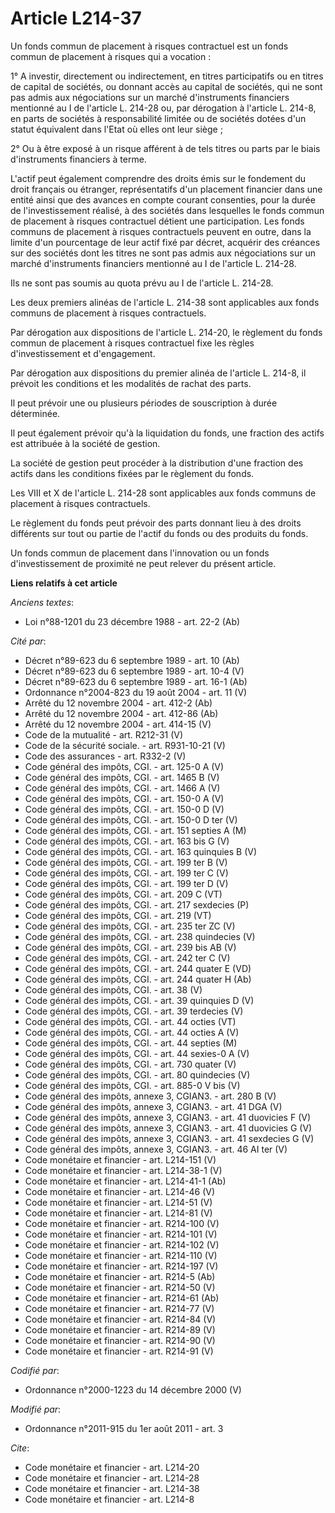 # Article L214-37

Un fonds commun de placement à risques contractuel est un fonds commun de placement à risques qui a vocation : 

1° A investir, directement ou indirectement, en titres participatifs ou en titres de capital de sociétés, ou donnant accès au
capital de sociétés, qui ne sont pas admis aux négociations sur un marché d'instruments financiers mentionné au I de
l'article L. 214-28 ou, par dérogation à l'article L. 214-8, en parts de sociétés à responsabilité limitée ou de sociétés
dotées d'un statut équivalent dans l'Etat où elles ont leur siège ; 

2° Ou à être exposé à un risque afférent à de tels titres ou parts par le biais d'instruments financiers à terme. 

L'actif peut également comprendre des droits émis sur le fondement du droit français ou étranger, représentatifs d'un
placement financier dans une entité ainsi que des avances en compte courant consenties, pour la durée de l'investissement
réalisé, à des sociétés dans lesquelles le fonds commun de placement à risques contractuel détient une participation. Les
fonds communs de placement à risques contractuels peuvent en outre, dans la limite d'un pourcentage de leur actif fixé par
décret, acquérir des créances sur des sociétés dont les titres ne sont pas admis aux négociations sur un marché d'instruments
financiers mentionné au I de l'article L. 214-28. 

Ils ne sont pas soumis au quota prévu au I de l'article L. 214-28. 

Les deux premiers alinéas de l'article L. 214-38 sont applicables aux fonds communs de placement à risques contractuels. 

Par dérogation aux dispositions de l'article L. 214-20, le règlement du fonds commun de placement à risques contractuel fixe
les règles d'investissement et d'engagement. 

Par dérogation aux dispositions du premier alinéa de l'article L. 214-8, il prévoit les conditions et les modalités de rachat
des parts. 

Il peut prévoir une ou plusieurs périodes de souscription à durée déterminée. 

Il peut également prévoir qu'à la liquidation du fonds, une fraction des actifs est attribuée à la société de gestion. 

La société de gestion peut procéder à la distribution d'une fraction des actifs dans les conditions fixées par le règlement
du fonds. 

Les VIII et X de l'article L. 214-28 sont applicables aux fonds communs de placement à risques contractuels. 

Le règlement du fonds peut prévoir des parts donnant lieu à des droits différents sur tout ou partie de l'actif du fonds ou
des produits du fonds. 

Un fonds commun de placement dans l'innovation ou un fonds d'investissement de proximité ne peut relever du présent article.

**Liens relatifs à cet article**

_Anciens textes_:

  - Loi n°88-1201 du 23 décembre 1988 - art. 22-2 (Ab)

_Cité par_:

  - Décret n°89-623 du 6 septembre 1989 - art. 10 (Ab)
  - Décret n°89-623 du 6 septembre 1989 - art. 10-4 (V)
  - Décret n°89-623 du 6 septembre 1989 - art. 16-1 (Ab)
  - Ordonnance n°2004-823 du 19 août 2004 - art. 11 (V)
  - Arrêté du 12 novembre 2004 - art. 412-2 (Ab)
  - Arrêté du 12 novembre 2004 - art. 412-86 (Ab)
  - Arrêté du 12 novembre 2004 - art. 414-15 (V)
  - Code de la mutualité - art. R212-31 (V)
  - Code de la sécurité sociale. - art. R931-10-21 (V)
  - Code des assurances - art. R332-2 (V)
  - Code général des impôts, CGI. - art. 125-0 A (V)
  - Code général des impôts, CGI. - art. 1465 B (V)
  - Code général des impôts, CGI. - art. 1466 A (V)
  - Code général des impôts, CGI. - art. 150-0 A (V)
  - Code général des impôts, CGI. - art. 150-0 D (V)
  - Code général des impôts, CGI. - art. 150-0 D ter (V)
  - Code général des impôts, CGI. - art. 151 septies A (M)
  - Code général des impôts, CGI. - art. 163 bis G (V)
  - Code général des impôts, CGI. - art. 163 quinquies B (V)
  - Code général des impôts, CGI. - art. 199 ter B (V)
  - Code général des impôts, CGI. - art. 199 ter C (V)
  - Code général des impôts, CGI. - art. 199 ter D (V)
  - Code général des impôts, CGI. - art. 209 C (VT)
  - Code général des impôts, CGI. - art. 217 sexdecies (P)
  - Code général des impôts, CGI. - art. 219 (VT)
  - Code général des impôts, CGI. - art. 235 ter ZC (V)
  - Code général des impôts, CGI. - art. 238 quindecies (V)
  - Code général des impôts, CGI. - art. 239 bis AB (V)
  - Code général des impôts, CGI. - art. 242 ter C (V)
  - Code général des impôts, CGI. - art. 244 quater E (VD)
  - Code général des impôts, CGI. - art. 244 quater H (Ab)
  - Code général des impôts, CGI. - art. 38 (V)
  - Code général des impôts, CGI. - art. 39 quinquies D (V)
  - Code général des impôts, CGI. - art. 39 terdecies (V)
  - Code général des impôts, CGI. - art. 44 octies (VT)
  - Code général des impôts, CGI. - art. 44 octies A (V)
  - Code général des impôts, CGI. - art. 44 septies (M)
  - Code général des impôts, CGI. - art. 44 sexies-0 A (V)
  - Code général des impôts, CGI. - art. 730 quater (V)
  - Code général des impôts, CGI. - art. 80 quindecies (V)
  - Code général des impôts, CGI. - art. 885-0 V bis (V)
  - Code général des impôts, annexe 3, CGIAN3. - art. 280 B (V)
  - Code général des impôts, annexe 3, CGIAN3. - art. 41 DGA (V)
  - Code général des impôts, annexe 3, CGIAN3. - art. 41 duovicies F (V)
  - Code général des impôts, annexe 3, CGIAN3. - art. 41 duovicies G (V)
  - Code général des impôts, annexe 3, CGIAN3. - art. 41 sexdecies G (V)
  - Code général des impôts, annexe 3, CGIAN3. - art. 46 AI ter (V)
  - Code monétaire et financier - art. L214-151 (V)
  - Code monétaire et financier - art. L214-38-1 (V)
  - Code monétaire et financier - art. L214-41-1 (Ab)
  - Code monétaire et financier - art. L214-46 (V)
  - Code monétaire et financier - art. L214-51 (V)
  - Code monétaire et financier - art. L214-81 (V)
  - Code monétaire et financier - art. R214-100 (V)
  - Code monétaire et financier - art. R214-101 (V)
  - Code monétaire et financier - art. R214-102 (V)
  - Code monétaire et financier - art. R214-110 (V)
  - Code monétaire et financier - art. R214-197 (V)
  - Code monétaire et financier - art. R214-5 (Ab)
  - Code monétaire et financier - art. R214-50 (V)
  - Code monétaire et financier - art. R214-61 (Ab)
  - Code monétaire et financier - art. R214-77 (V)
  - Code monétaire et financier - art. R214-84 (V)
  - Code monétaire et financier - art. R214-89 (V)
  - Code monétaire et financier - art. R214-90 (V)
  - Code monétaire et financier - art. R214-91 (V)

_Codifié par_:

  - Ordonnance n°2000-1223 du 14 décembre 2000 (V)

_Modifié par_:

  - Ordonnance n°2011-915 du 1er août 2011 - art. 3

_Cite_:

  - Code monétaire et financier - art. L214-20
  - Code monétaire et financier - art. L214-28
  - Code monétaire et financier - art. L214-38
  - Code monétaire et financier - art. L214-8
